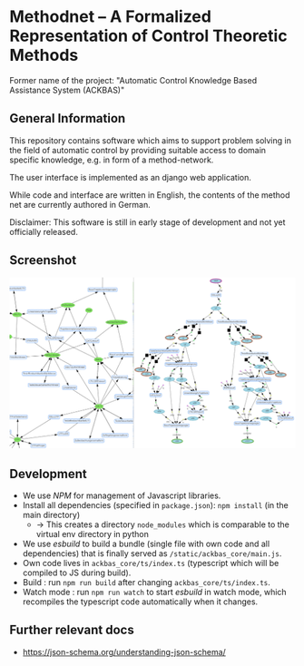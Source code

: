# Methodnet – A Formalized Representation of Control Theoretic Methods

Former name of the project: "Automatic Control Knowledge Based Assistance System (ACKBAS)"

## General Information

This repository contains software which aims to support problem solving in the field of automatic control by providing suitable access to domain specific knowledge, e.g. in form of a method-network.

The user interface is implemented as an django web application.

While code and interface are written in English, the contents of the method net are currently authored in German.


Disclaimer: This software is still in early stage of development and not yet officially released.

## Screenshot
![Screenshot showing web interface](screenshot.png)

## Development

- We use *NPM* for management of Javascript libraries.
- Install all dependencies (specified in `package.json`): `npm install` (in the main directory)
  - → This creates a directory `node_modules` which is comparable to the virtual env directory in python
- We use *esbuild* to build a bundle (single file with own code and all dependencies) that is finally served as `/static/ackbas_core/main.js`.
- Own code lives in `ackbas_core/ts/index.ts` (typescript which will be compiled to JS during build).
- Build : run `npm run build` after changing `ackbas_core/ts/index.ts`.
- Watch mode : run `npm run watch` to start *esbuild* in watch mode, which recompiles the typescript code automatically when it changes.

## Further relevant docs

- https://json-schema.org/understanding-json-schema/
